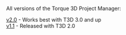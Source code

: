 All versions of the Torque 3D Project Manager:

[v2.0](http://mit.garagegames.com/ProjectManager-2-0.zip) - Works best with T3D 3.0 and up  
[v1.1](http://mit.garagegames.com/T3DProjectManager-1.1.zip) - Released with T3D 2.0  
